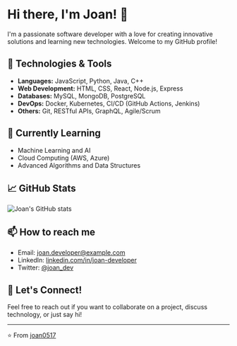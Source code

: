 # Hi there, I'm Joan! 👋

I'm a passionate software developer with a love for creating innovative solutions and learning new technologies. Welcome to my GitHub profile!

## 🔧 Technologies & Tools

- **Languages:** JavaScript, Python, Java, C++
- **Web Development:** HTML, CSS, React, Node.js, Express
- **Databases:** MySQL, MongoDB, PostgreSQL
- **DevOps:** Docker, Kubernetes, CI/CD (GitHub Actions, Jenkins)
- **Others:** Git, RESTful APIs, GraphQL, Agile/Scrum

## 🌱 Currently Learning

- Machine Learning and AI
- Cloud Computing (AWS, Azure)
- Advanced Algorithms and Data Structures

## 📈 GitHub Stats

![Joan's GitHub stats](https://github-readme-stats.vercel.app/api?username=joan0517&show_icons=true&theme=radical)

## 📫 How to reach me

- Email: joan.developer@example.com
- LinkedIn: [linkedin.com/in/joan-developer](https://www.linkedin.com/in/joan-developer)
- Twitter: [@joan_dev](https://twitter.com/joan_dev)

## 💬 Let's Connect!

Feel free to reach out if you want to collaborate on a project, discuss technology, or just say hi!

---

⭐️ From [joan0517](https://github.com/joan0517)
